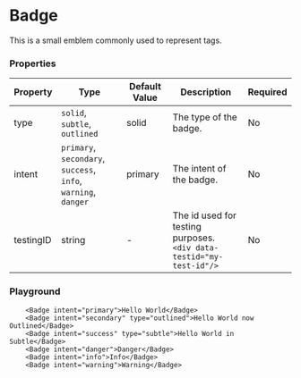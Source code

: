 # Badge

This is a small emblem commonly used to represent tags.

### Properties

|Property|Type|Default Value|Description|Required|
|---|---|---|---|---|
|type|`solid`, `subtle`, `outlined` |solid | The type of the badge.|No|
|intent|`primary`, `secondary`, `success`, <br/>`info`, `warning`, `danger`|primary | The intent of the badge.|No|
|testingID| string | - | The id used for testing purposes.<br/>`<div data-testid="my-test-id"/>` |No|

### Playground

```tsx
    <Badge intent="primary">Hello World</Badge>
    <Badge intent="secondary" type="outlined">Hello World now Outlined</Badge>
    <Badge intent="success" type="subtle">Hello World in Subtle</Badge>
    <Badge intent="danger">Danger</Badge>
    <Badge intent="info">Info</Badge>
    <Badge intent="warning">Warning</Badge>
```
